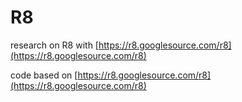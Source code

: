 # R8

research on R8 with [https://r8.googlesource.com/r8](https://r8.googlesource.com/r8)

code based on [https://r8.googlesource.com/r8](https://r8.googlesource.com/r8)